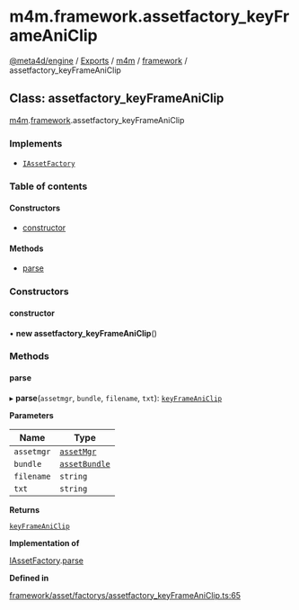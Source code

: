 # m4m.framework.assetfactory\_keyFrameAniClip

[@meta4d/engine](../) / [Exports](../modules/) / [m4m](../modules/m4m.md) / [framework](../modules/m4m.framework.md) / assetfactory\_keyFrameAniClip

## Class: assetfactory\_keyFrameAniClip

[m4m](../modules/m4m.md).[framework](../modules/m4m.framework.md).assetfactory\_keyFrameAniClip

### Implements

* [`IAssetFactory`](../interfaces/m4m.framework.IAssetFactory.md)

### Table of contents

#### Constructors

* [constructor](m4m.framework.assetfactory\_keyFrameAniClip.md#constructor)

#### Methods

* [parse](m4m.framework.assetfactory\_keyFrameAniClip.md#parse)

### Constructors

#### constructor

• **new assetfactory\_keyFrameAniClip**()

### Methods

#### parse

▸ **parse**(`assetmgr`, `bundle`, `filename`, `txt`): [`keyFrameAniClip`](m4m.framework.keyFrameAniClip.md)

**Parameters**

| Name       | Type                                          |
| ---------- | --------------------------------------------- |
| `assetmgr` | [`assetMgr`](m4m.framework.assetMgr.md)       |
| `bundle`   | [`assetBundle`](m4m.framework.assetBundle.md) |
| `filename` | `string`                                      |
| `txt`      | `string`                                      |

**Returns**

[`keyFrameAniClip`](m4m.framework.keyFrameAniClip.md)

**Implementation of**

[IAssetFactory](../interfaces/m4m.framework.IAssetFactory.md).[parse](../interfaces/m4m.framework.IAssetFactory.md#parse)

**Defined in**

[framework/asset/factorys/assetfactory\_keyFrameAniClip.ts:65](https://github.com/meta4d-me/meta4d-engine/blob/cf6bfe6/src/framework/asset/factorys/assetfactory\_keyFrameAniClip.ts#L65)
